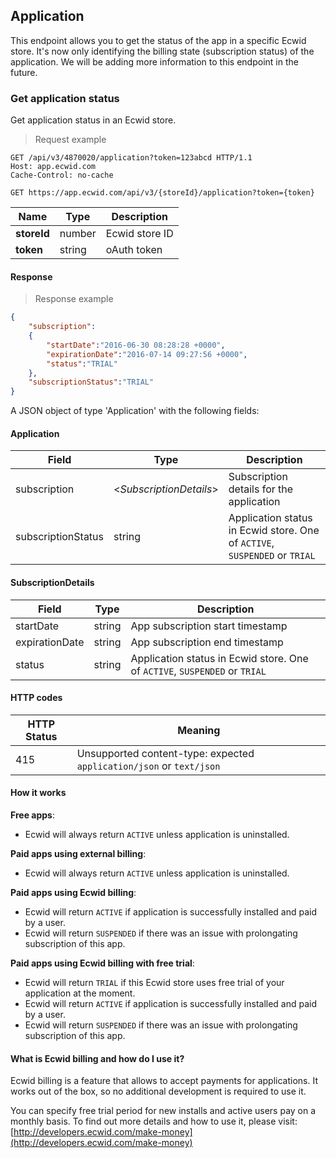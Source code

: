 ## Application

This endpoint allows you to get the status of the app in a specific Ecwid store. It's now only identifying the billing state (subscription status) of the application. We will be adding more information to this endpoint in the future.

### Get application status 

Get application status in an Ecwid store.

> Request example

```http
GET /api/v3/4870020/application?token=123abcd HTTP/1.1
Host: app.ecwid.com
Cache-Control: no-cache
```

`GET https://app.ecwid.com/api/v3/{storeId}/application?token={token}`

Name | Type    | Description
---- | ------- | --------------
**storeId** |  number | Ecwid store ID
**token** |  string | oAuth token

#### Response

> Response example

```json
{
	"subscription":
	{
		"startDate":"2016-06-30 08:28:28 +0000",
		"expirationDate":"2016-07-14 09:27:56 +0000",
		"status":"TRIAL"
	},
	"subscriptionStatus":"TRIAL"
}
```

A JSON object of type 'Application' with the following fields:

#### Application

Field | Type | Description
------| ------| -----------
subscription | \<*SubscriptionDetails*\> | Subscription details for the application
subscriptionStatus | string | Application status in Ecwid store. One of `ACTIVE`, `SUSPENDED` or `TRIAL`

#### SubscriptionDetails

Field | Type | Description
------| ------| -----------
startDate | string | App subscription start timestamp
expirationDate | string | App subscription end timestamp
status | string | Application status in Ecwid store. One of `ACTIVE`, `SUSPENDED` or `TRIAL`

#### HTTP codes

HTTP Status | Meaning
------------|--------
415 | Unsupported content-type: expected `application/json` or `text/json`

#### How it works


**Free apps**: 

- Ecwid will always return `ACTIVE` unless application is uninstalled. 

**Paid apps using external billing**: 

- Ecwid will always return `ACTIVE` unless application is uninstalled. 

**Paid apps using Ecwid billing**: 

- Ecwid will return `ACTIVE` if application is successfully installed and paid by a user. 
- Ecwid will return `SUSPENDED` if there was an issue with prolongating subscription of this app.

**Paid apps using Ecwid billing with free trial**: 

- Ecwid will return `TRIAL` if this Ecwid store uses free trial of your application at the moment. 
- Ecwid will return `ACTIVE` if application is successfully installed and paid by a user. 
- Ecwid will return `SUSPENDED` if there was an issue with prolongating subscription of this app.

#### What is Ecwid billing and how do I use it? 

Ecwid billing is a feature that allows to accept payments for applications. It works out of the box, so no additional development is required to use it. 

You can specify free trial period for new installs and active users pay on a monthly basis. To find out more details and how to use it, please visit: [http://developers.ecwid.com/make-money](http://developers.ecwid.com/make-money)
